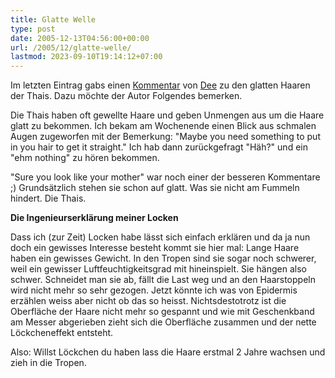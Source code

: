 ```yaml
---
title: Glatte Welle
type: post
date: 2005-12-13T04:56:00+00:00
url: /2005/12/glatte-welle/
lastmod: 2023-09-10T19:14:12+07:00
---
```

Im letzten Eintrag gabs einen [Kommentar][1] von [Dee][2] zu den glatten Haaren der Thais. Dazu möchte der Autor Folgendes bemerken.

Die Thais haben oft gewellte Haare und geben Unmengen aus um die Haare glatt zu bekommen. Ich bekam am Wochenende einen Blick aus schmalen Augen zugeworfen mit der Bemerkung: "Maybe you need something to put in you hair to get it straight." Ich hab dann zurückgefragt "Häh?" und ein "ehm nothing" zu hören bekommen.

"Sure you look like your mother" war noch einer der besseren Kommentare ;) Grundsätzlich stehen sie schon auf glatt. Was sie nicht am Fummeln hindert. Die Thais.

**Die Ingenieurserklärung meiner Locken**

Dass ich (zur Zeit) Locken habe lässt sich einfach erklären und da ja nun doch ein gewisses Interesse besteht kommt sie hier mal: Lange Haare haben ein gewisses Gewicht. In den Tropen sind sie sogar noch schwerer, weil ein gewisser Luftfeuchtigkeitsgrad mit hineinspielt. Sie hängen also schwer. Schneidet man sie ab, fällt die Last weg und an den Haarstoppeln wird nicht mehr so sehr gezogen. Jetzt könnte ich was von Epidermis erzählen weiss aber nicht ob das so heisst. Nichtsdestotrotz ist die Oberfläche der Haare nicht mehr so gespannt und wie mit Geschenkband am Messer abgerieben zieht sich die Oberfläche zusammen und der nette Löckcheneffekt entsteht.

Also: Willst Löckchen du haben lass die Haare erstmal 2 Jahre wachsen und zieh in die Tropen.

 [1]: http://die.schreibbloga.de/weblog/563/RueckkehrderKaltwelle#c000469
 [2]: http://www.metamorphine.de/
